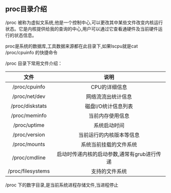 ##  proc目录介绍



/proc 被称为虚拟文系统,他是一个控制中心,可以更改其中某些文件改变内核运行状态。它是内核提供给我的查询的中心,用户可以通过它查看通硬件及当前硬件运行的状态信息。

proc是系统的数据库,工具数据来源都在此目录下,如果lscpu就是cat /proc/cpuinfo  的快捷命令



/proc 目录下常用文件介绍：

|       文件        |                    说明                     |
| :---------------: | :-----------------------------------------: |
|   /proc/cpuinfo   |                CPU的详细信息                |
|   /proc/net/dev   |             网络流流出统计信息              |
|  /proc/diskstats  |             磁盘I/O统计信息列表             |
|   /proc/meminfo   |              当前内存使用信息               |
|   /proc/uptime    |                系统启动时间                 |
|   /proc/version   |          当前运行的内核版本等信息           |
|   /proc/mounts    |           系统当前挂载的文件系统            |
|   /proc/cmdline   | 启动时传递内核的启动参数,通常有grub进行传递 |
| /proc/filesystems |               支持的文件系统                |

 /proc 下的数字目录,是当前系统进程存储文件,当进程停止
